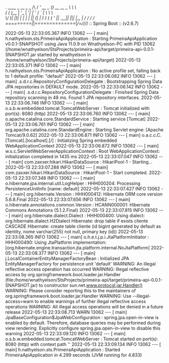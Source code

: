 
  .   ____          _            __ _ _
 /\\ / ___'_ __ _ _(_)_ __  __ _ \ \ \ \
( ( )\___ | '_ | '_| | '_ \/ _` | \ \ \ \
 \\/  ___)| |_)| | | | | || (_| |  ) ) ) )
  '  |____| .__|_| |_|_| |_\__, | / / / /
 =========|_|==============|___/=/_/_/_/
 :: Spring Boot ::                (v2.6.7)
 
2022-05-13 22:33:05.367  INFO 13062 --- [           main] h.nathyelson.sts.PrimeiraApiApplication  : Starting PrimeiraApiApplication v0.0.1-SNAPSHOT using Java 11.0.9 on Wnathyelson-PC with PID 13062
 (/home/wnathyelson/StsProjects/primeira-api/target/primeira-api-0.0.1-SNAPSHOT.jar started by wnathyelson in /home/wnathyelson/StsProjects/primeira-api/target)
2022-05-13 22:33:05.371  INFO 13062 --- [           main] h.nathyelson.sts.PrimeiraApiApplication  : No active profile set, falling back to 1 default profile: "default"
2022-05-13 22:33:06.082  INFO 13062 --- [           main] .s.d.r.c.RepositoryConfigurationDelegate : Bootstrapping Spring Data JPA repositories in DEFAULT mode.
2022-05-13 22:33:06.142  INFO 13062 --- [           main] .s.d.r.c.RepositoryConfigurationDelegate : Finished Spring Data repository scanning in 48 ms. Found 1 JPA repository interfaces.
2022-05-13 22:33:06.746  INFO 13062 --- [           main] o.s.b.w.embedded.tomcat.TomcatWebServer  : Tomcat initialized with port(s): 8080 (http)
2022-05-13 22:33:06.760  INFO 13062 --- [           main] o.apache.catalina.core.StandardService   : Starting service [Tomcat]
2022-05-13 22:33:06.761  INFO 13062 --- [           main] org.apache.catalina.core.StandardEngine  : Starting Servlet engine: [Apache Tomcat/9.0.62]
2022-05-13 22:33:06.871  INFO 13062 --- [           main] o.a.c.c.C.[Tomcat].[localhost].[/]       : Initializing Spring embedded WebApplicationContext
2022-05-13 22:33:06.872  INFO 13062 --- [           main] w.s.c.ServletWebServerApplicationContext : Root WebApplicationContext: initialization completed in 1435 ms
2022-05-13 22:33:07.047  INFO 13062 --- [           main] com.zaxxer.hikari.HikariDataSource       : HikariPool-1 - Starting...
2022-05-13 22:33:07.288  INFO 13062 --- [           main] com.zaxxer.hikari.HikariDataSource       : HikariPool-1 - Start completed.
2022-05-13 22:33:07.348  INFO 13062 --- [           main] o.hibernate.jpa.internal.util.LogHelper  : HHH000204: Processing PersistenceUnitInfo [name: default]
2022-05-13 22:33:07.427  INFO 13062 --- [           main] org.hibernate.Version                    : HHH000412: Hibernate ORM core version 5.6.8.Final
2022-05-13 22:33:07.656  INFO 13062 --- [           main] o.hibernate.annotations.common.Version   : HCANN000001: Hibernate Commons Annotations {5.1.2.Final}
2022-05-13 22:33:07.815  INFO 13062 --- [           main] org.hibernate.dialect.Dialect            : HHH000400: Using dialect: org.hibernate.dialect.H2Dialect
Hibernate: drop table if exists cliente CASCADE 
Hibernate: create table cliente (id bigint generated by default as identity, nome varchar(255) not null, primary key (id))
2022-05-13 22:33:08.365  INFO 13062 --- [           main] o.h.e.t.j.p.i.JtaPlatformInitiator       : HHH000490: Using JtaPlatform implementation:
 [org.hibernate.engine.transaction.jta.platform.internal.NoJtaPlatform]
2022-05-13 22:33:08.377  INFO 13062 --- [           main] j.LocalContainerEntityManagerFactoryBean : Initialized JPA EntityManagerFactory for persistence unit 'default'
WARNING: An illegal reflective access operation has occurred
WARNING: Illegal reflective access by org.springframework.boot.loader.jar.Handler (file:/home/wnathyelson/StsProjects/primeira-api/target/primeira-api-0.0.1-SNAPSHOT.jar) to constructor sun.net.www.protocol.jar.Handler()
WARNING: Please consider reporting this to the maintainers of org.springframework.boot.loader.jar.Handler
WARNING: Use --illegal-access=warn to enable warnings of further illegal reflective access operations
WARNING: All illegal access operations will be denied in a future release
2022-05-13 22:33:08.713  WARN 13062 --- [           main] JpaBaseConfiguration$JpaWebConfiguration : spring.jpa.open-in-view is enabled by default. Therefore, database queries may be performed during
 view rendering. Explicitly configure spring.jpa.open-in-view to disable this warning
2022-05-13 22:33:09.120  INFO 13062 --- [           main] o.s.b.w.embedded.tomcat.TomcatWebServer  : Tomcat started on port(s): 8080 (http) with context path ''
2022-05-13 22:33:09.134  INFO 13062 --- [           main] h.nathyelson.sts.PrimeiraApiApplication  : Started PrimeiraApiApplication in 4.299 seconds (JVM running for 4.833)
